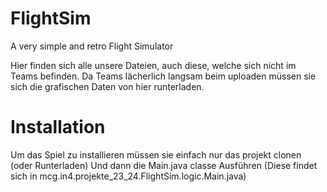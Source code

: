 # FlightSim
 A very simple and retro Flight Simulator

 Hier finden sich alle unsere Dateien, auch diese, welche sich nicht im Teams befinden. 
 Da Teams lächerlich langsam beim uploaden müssen sie sich die grafischen Daten von hier runterladen. 

# Installation
 Um das Spiel zu installieren müssen sie einfach nur das projekt clonen (oder Runterladen)
 Und dann die Main.java classe Ausführen (Diese findet sich in mcg.in4.projekte_23_24.FlightSim.logic.Main.java)
